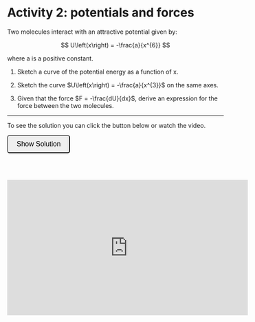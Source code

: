 # Activity 2: potentials and forces

<link rel="stylesheet" type="text/css" href="../customstyle.css">

Two molecules interact with an attractive potential given by:

$$
U\left(x\right) = -\frac{a}{x^{6}}
$$

where a is a positive constant. 

1. Sketch a curve of the potential energy as a function of x.

2. Sketch the curve $U\left(x\right) = -\frac{a}{x^{3}}$ on the same axes.

3. Given that the force $F = -\frac{dU}{dx}$, derive an expression for the force between the two molecules.

---------------------

To see the solution you can click the button below or watch the video.

<button onclick="document.getElementById('solution').style.display='block'" style="border-radius: 5px; text-align: center; padding: 10px 20px; font-size: 16px;">
Show Solution
</button>
<div id="solution" style="display:none;">
    <div style="text-align: center;">
        <img src="imgs/2.png" alt="activity2" width="300" height=auto>
        <p><em>Graph showing x^6 and x^3 potential energy curves</em></p>
    </em></p>
    </div>

3. Using $F=-\frac{dU}{dx}$ we can find the force between the two molecules by differentiating the potential energy with respect to x:

$$F = \frac{-6a}{x^{7}}$$
</div>

<br><br>

<div style="text-align: center;">
<iframe width="560" height="315" src="https://www.youtube.com/embed/nmXB5645wtI?si=et-lhxlWRfyYqwAg" title="YouTube video player" frameborder="0" allow="accelerometer; autoplay; clipboard-write; encrypted-media; gyroscope; picture-in-picture; web-share" referrerpolicy="strict-origin-when-cross-origin" allowfullscreen></iframe>

<!--<video class="video-container" controls>
  <source src="https://www.nottingham.ac.uk/~ppzmis/phys3009/videos/A2.mp4" type="video/mp4">
  Your browser does not support the video tag.
</video>-->
</div>

